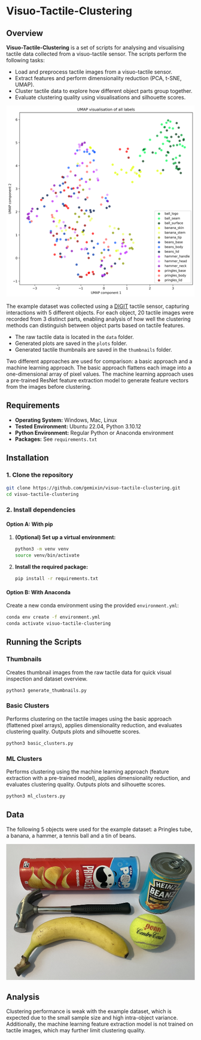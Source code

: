 # Visuo-Tactile-Clustering

## Overview

**Visuo-Tactile-Clustering** is a set of scripts for analysing and visualising tactile data collected from a visuo-tactile sensor. The scripts perform the following tasks:

- Load and preprocess tactile images from a visuo-tactile sensor.
- Extract features and perform dimensionality reduction (PCA, t-SNE, UMAP).
- Cluster tactile data to explore how different object parts group together.
- Evaluate clustering quality using visualisations and silhouette scores.

![Example clustering result](plots/ml/UMAP_labels_plot.png)

The example dataset was collected using a [DIGIT](https://digit.ml/) tactile sensor, capturing interactions with 5 different objects. For each object, 20 tactile images were recorded from 3 distinct parts, enabling analysis of how well the clustering methods can distinguish between object parts based on tactile features.

- The raw tactile data is located in the `data` folder.
- Generated plots are saved in the `plots` folder.
- Generated tactile thumbnails are saved in the `thumbnails` folder.

Two different approaches are used for comparison: a basic approach and a machine learning approach. The basic approach flattens each image into a one-dimensional array of pixel values. The machine learning approach uses a pre-trained ResNet feature extraction model to generate feature vectors from the images before clustering.

## Requirements

- **Operating System:** Windows, Mac, Linux
- **Tested Environment:** Ubuntu 22.04, Python 3.10.12 
- **Python Environment:** Regular Python or Anaconda environment
- **Packages:** See `requirements.txt`

## Installation

### 1. Clone the repository

```bash
git clone https://github.com/gemixin/visuo-tactile-clustering.git
cd visuo-tactile-clustering
```

### 2. Install dependencies

#### Option A: With pip

1. **(Optional) Set up a virtual environment:**
    ```bash
    python3 -m venv venv
    source venv/bin/activate
    ```

2. **Install the required package:**  
    ```bash
    pip install -r requirements.txt
    ```

#### Option B: With Anaconda

Create a new conda environment using the provided `environment.yml`:

```bash
conda env create -f environment.yml
conda activate visuo-tactile-clustering
```

## Running the Scripts
### Thumbnails
Creates thumbnail images from the raw tactile data for quick visual inspection and dataset overview.
```bash
python3 generate_thumbnails.py
```

### Basic Clusters
Performs clustering on the tactile images using the basic approach (flattened pixel arrays), applies dimensionality reduction, and evaluates clustering quality. Outputs plots and silhouette scores.
```bash
python3 basic_clusters.py
```

###  ML Clusters
Performs clustering using the machine learning approach (feature extraction with a pre-trained model), applies dimensionality reduction, and evaluates clustering quality. Outputs plots and silhouette scores.
```bash
python3 ml_clusters.py
```

## Data
The following 5 objects were used for the example dataset: a Pringles tube, a banana, a hammer, a tennis ball and a tin of beans.

![Selected objects](images/all_objects.JPG)

## Analysis
Clustering performance is weak with the example dataset, which is expected due to the small sample size and high intra-object variance. Additionally, the machine learning feature extraction model is not trained on tactile images, which may further limit clustering quality.